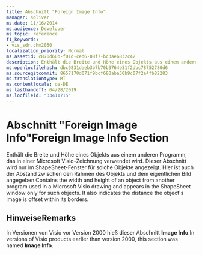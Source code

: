 ```yaml
---
title: Abschnitt "Foreign Image Info"
manager: soliver
ms.date: 11/16/2014
ms.audience: Developer
ms.topic: reference
f1_keywords:
- vis_sdr.chm2050
localization_priority: Normal
ms.assetid: c870d60b-f01d-ced6-08f7-bc3ae6832c42
description: Enthält die Breite und Höhe eines Objekts aus einem anderen Programm, das in einer Microsoft Visio-Zeichnung verwendet wird. Dieser Abschnitt wird nur im ShapeSheet-Fenster für solche Objekte angezeigt. Hier ist auch der Abstand zwischen den Rahmen des Objekts und dem eigentlichen Bild angegeben.
ms.openlocfilehash: dbc9831daeb3b7b70b3764e31f2dbc78752780d6
ms.sourcegitcommit: 8657170d071f9bcf680aba50b9c07f2a4fb82283
ms.translationtype: MT
ms.contentlocale: de-DE
ms.lasthandoff: 04/28/2019
ms.locfileid: "33411715"
---
```

# <a name="foreign-image-info-section"></a><span data-ttu-id="6f589-104">Abschnitt "Foreign Image Info"</span><span class="sxs-lookup"><span data-stu-id="6f589-104">Foreign Image Info Section</span></span>

<span data-ttu-id="6f589-p102">Enthält die Breite und Höhe eines Objekts aus einem anderen Programm, das in einer Microsoft Visio-Zeichnung verwendet wird. Dieser Abschnitt wird nur im ShapeSheet-Fenster für solche Objekte angezeigt. Hier ist auch der Abstand zwischen den Rahmen des Objekts und dem eigentlichen Bild angegeben.</span><span class="sxs-lookup"><span data-stu-id="6f589-p102">Contains the width and height of an object from another program used in a Microsoft Visio drawing and appears in the ShapeSheet window only for such objects. It also indicates the distance the object's image is offset within its borders.</span></span>
  
## <a name="remarks"></a><span data-ttu-id="6f589-107">Hinweise</span><span class="sxs-lookup"><span data-stu-id="6f589-107">Remarks</span></span>

<span data-ttu-id="6f589-108">In Versionen von Visio vor Version 2000 hieß dieser Abschnitt **Image Info**.</span><span class="sxs-lookup"><span data-stu-id="6f589-108">In versions of Visio products earlier than version 2000, this section was named **Image Info**.</span></span>
  

